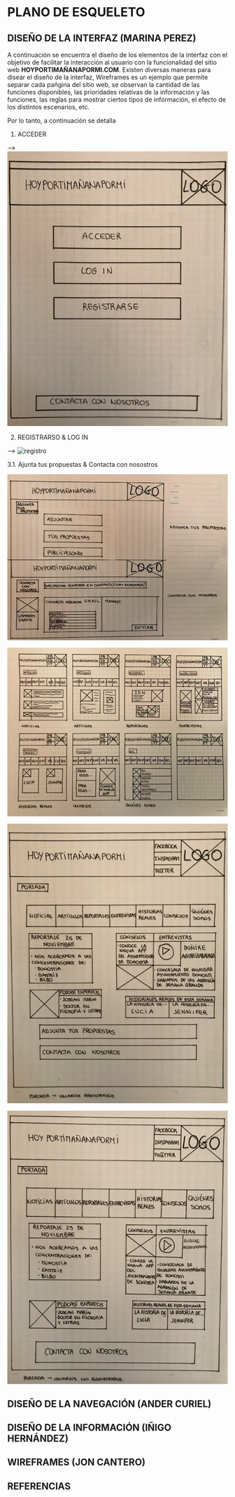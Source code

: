 # PLANO DE ESQUELETO


## DISEÑO DE LA INTERFAZ (MARINA PEREZ)
A continuación se encuentra el diseño de los elementos de la interfaz con el objetivo de facilitar la interacción al usuario con la funcionalidad del sitio web **HOYPORTIMAÑANAPORMI.COM**. Existen diversas maneras para disear el diseño de la interfaz, Wireframes es un ejemplo que permite separar cada pañgina del sitio web, se observan la cantidad de las funciones disponibles, las prioridades relativas de la información y las funciones, las reglas para mostrar ciertos tipos de información, el efecto de los distintos escenarios, etc. 

Por lo tanto, a continuación se detalla 

1. ACCEDER


--> ![acceder](/4-esqueleto/acceso.png)




2. REGISTRARSO & LOG IN 






--> ![registro](/4-esqueleto/registrlogin.png)



3.1. Ajunta tus propuestas & Contacta con nosostros


![propuestacontacta](/4-esqueleto/contactapropuesta.png)

![SECCIONES](/4-esqueleto/secciones.png)

![REGISTRADOS](/4-esqueleto/portadaregistrados.png)

![NOREGISTRADOS](/4-esqueleto/portada.png)

## DISEÑO DE LA NAVEGACIÓN (ANDER CURIEL)

## DISEÑO DE LA INFORMACIÓN (IÑIGO HERNÁNDEZ)

## WIREFRAMES (JON CANTERO)

## REFERENCIAS